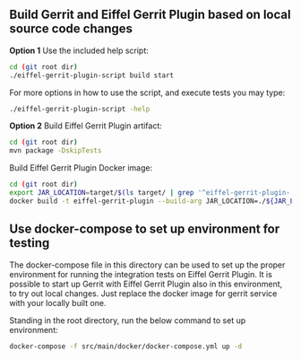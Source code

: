 ## Build Gerrit and Eiffel Gerrit Plugin based on local source code changes

**Option 1**
Use the included help script:

```bash
cd (git root dir)
./eiffel-gerrit-plugin-script build start
```

For more options in how to use the script, and execute tests you may type:

```bash
./eiffel-gerrit-plugin-script -help
```

**Option 2**
Build Eiffel Gerrit Plugin artifact:

```bash
cd (git root dir)
mvn package -DskipTests
```

Build Eiffel Gerrit Plugin Docker image:

```bash
cd (git root dir)
export JAR_LOCATION=target/$(ls target/ | grep '^eiffel-gerrit-plugin-[0-9]*.[0-9]*.[0-9]*.jar')
docker build -t eiffel-gerrit-plugin --build-arg JAR_LOCATION=./${JAR_LOCATION} -f src/main/docker/Dockerfile .
```

## Use docker-compose to set up environment for testing

The docker-compose file in this directory can be used to set up the proper
environment for running the integration tests on Eiffel Gerrit Plugin.
It is possible to start up Gerrit with Eiffel Gerrit Plugin
also in this environment, to try out local changes. Just
replace the docker image for gerrit service with your locally built one.

Standing in the root directory, run the below command to set up environment:

```bash
docker-compose -f src/main/docker/docker-compose.yml up -d
```
